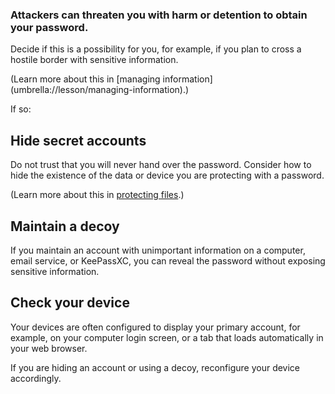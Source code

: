 [Title]: # (Threats of Physical Harm)
[Order]: # (10)

### Attackers can threaten you with harm or detention to obtain your password. 

Decide if this is a possibility for you, for example, if you plan to cross a hostile border with sensitive information. 

(Learn more about this in [managing information] (umbrella://lesson/managing-information).)

If so: 

## Hide secret accounts

Do not trust that you will never hand over the password. Consider how to hide the existence of the data or device you are protecting with a password.  

(Learn more about this in [protecting files](umbrella://lesson/protecting-files/1).)

## Maintain a decoy

If you maintain an account with unimportant information on a computer, email service, or KeePassXC, you can reveal the password without exposing sensitive information.

## Check your device

Your devices are often configured to display your primary account, for example, on your computer login screen, or a tab that loads automatically in your web browser.  

If you are hiding an account or using a decoy, reconfigure your device accordingly.

